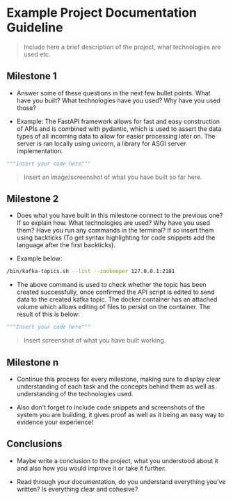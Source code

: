 # Example Project Documentation Guideline

> Include here a brief description of the project, what technologies are used etc.

## Milestone 1

- Answer some of these questions in the next few bullet points. What have you built? What technologies have you used? Why have you used those?

- Example: The FastAPI framework allows for fast and easy construction of APIs and is combined with pydantic, which is used to assert the data types of all incoming data to allow for easier processing later on. The server is ran locally using uvicorn, a library for ASGI server implementation.
  
```python
"""Insert your code here"""
```

> Insert an image/screenshot of what you have built so far here.

## Milestone 2

- Does what you have built in this milestone connect to the previous one? If so explain how. What technologies are used? Why have you used them? Have you run any commands in the terminal? If so insert them using backticks (To get syntax highlighting for code snippets add the language after the first backticks).

- Example below:

```bash
/bin/kafka-topics.sh --list --zookeeper 127.0.0.1:2181
```

- The above command is used to check whether the topic has been created successfully, once confirmed the API script is edited to send data to the created kafka topic. The docker container has an attached volume which allows editing of files to persist on the container. The result of this is below:

```python
"""Insert your code here"""
```

> Insert screenshot of what you have built working.

## Milestone n

- Continue this process for every milestone, making sure to display clear understanding of each task and the concepts behind them as well as understanding of the technologies used.

- Also don't forget to include code snippets and screenshots of the system you are building, it gives proof as well as it being an easy way to evidence your experience!

## Conclusions

- Maybe write a conclusion to the project, what you understood about it and also how you would improve it or take it further.

- Read through your documentation, do you understand everything you've written? Is everything clear and cohesive?